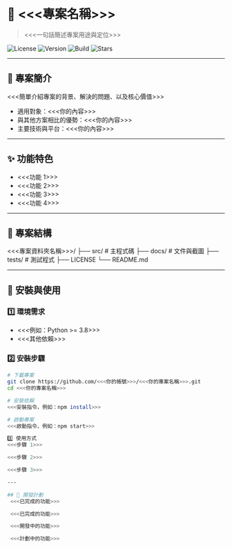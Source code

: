 # 📌 <<<專案名稱>>>
> <<<一句話簡述專案用途與定位>>>

![License](https://img.shields.io/badge/license-MIT-blue.svg)
![Version](https://img.shields.io/badge/version-1.0.0-green)
![Build](https://img.shields.io/badge/build-passing-brightgreen)
![Stars](https://img.shields.io/github/stars/<<<你的帳號>>>/<<<你的專案名稱>>>?style=social)

---

## 📖 專案簡介
<<<簡單介紹專案的背景、解決的問題、以及核心價值>>>

- 適用對象：<<<你的內容>>>
- 與其他方案相比的優勢：<<<你的內容>>>
- 主要技術與平台：<<<你的內容>>>

---

## ✨ 功能特色
- <<<功能 1>>>
- <<<功能 2>>>
- <<<功能 3>>>
- <<<功能 4>>>

---

## 📂 專案結構
<<<專案資料夾名稱>>>/
├── src/ # 主程式碼
├── docs/ # 文件與截圖
├── tests/ # 測試程式
├── LICENSE
└── README.md

---

## 🚀 安裝與使用

### 1️⃣ 環境需求
- <<<例如：Python >= 3.8>>>
- <<<其他依賴>>>

### 2️⃣ 安裝步驟
```bash
# 下載專案
git clone https://github.com/<<<你的帳號>>>/<<<你的專案名稱>>>.git
cd <<<你的專案名稱>>>

# 安裝依賴
<<<安裝指令，例如：npm install>>>

# 啟動專案
<<<啟動指令，例如：npm start>>>

3️⃣ 使用方式
<<<步驟 1>>>

<<<步驟 2>>>

<<<步驟 3>>>

---

## 📌 開發計劃
 <<<已完成的功能>>>

 <<<已完成的功能>>>

 <<<開發中的功能>>>

 <<<計劃中的功能>>>
